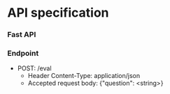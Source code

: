 # API specification
### Fast API
### Endpoint
  - POST: /eval
    - Header Content-Type: application/json
    - Accepted request body: {"question": &lt;string&gt;} 
